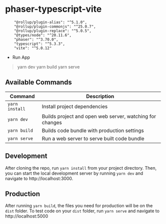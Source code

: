 # phaser-typescript-vite
~~~~
    "@rollup/plugin-alias": "^5.1.0",
    "@rollup/plugin-commonjs": "^25.0.7",
    "@rollup/plugin-replace": "^5.0.5",
    "@types/node": "^20.11.6",
    "phaser": "^3.70.0",
    "typescript": "^5.3.3",
    "vite": "^5.0.12"
~~~~

- Run App
> yarn dev
> yarn build
> yarn serve

## Available Commands

| Command | Description |
|---------|-------------|
| `yarn install` | Install project dependencies |
| `yarn dev` | Builds project and open web server, watching for changes |
| `yarn build` | Builds code bundle with production settings  |
| `yarn serve` | Run a web server to serve built code bundle |

## Development

After cloning the repo, run `yarn install` from your project directory. Then, you can start the local development
server by running `yarn dev` and navigate to http://localhost:3000.

## Production

After running `yarn build`, the files you need for production will be on the `dist` folder. To test code on your `dist` folder, run `yarn serve` and navigate to http://localhost:5000